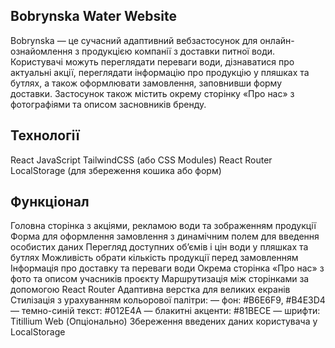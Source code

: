 ## Bobrynska Water Website
Bobrynska — це сучасний адаптивний вебзастосунок для онлайн-ознайомлення з продукцією компанії з доставки питної води. Користувачі можуть переглядати переваги води, дізнаватися про актуальні акції, переглядати інформацію про продукцію у пляшках та бутлях, а також оформлювати замовлення, заповнивши форму доставки. Застосунок також містить окрему сторінку «Про нас» з фотографіями та описом засновників бренду.
###
## Технології
React
JavaScript
TailwindCSS (або CSS Modules)
React Router
LocalStorage (для збереження кошика або форм)
###
## Функціонал
Головна сторінка з акціями, рекламою води та зображенням продукції
Форма для оформлення замовлення з динамічним полем для введення особистих даних
Перегляд доступних об’ємів і цін води у пляшках та бутлях
Можливість обрати кількість продукції перед замовленням
Інформація про доставку та переваги води
Окрема сторінка «Про нас» з фото та описом учасників проєкту
Маршрутизація між сторінками за допомогою React Router
Адаптивна верстка для великих екранів
Стилізація з урахуванням кольорової палітри:
— фон: #B6E6F9, #B4E3D4
— темно-синій текст: #012E4A
— блакитні акценти: #81BECE
— шрифти: Titillium Web
(Опціонально) Збереження введених даних користувача у LocalStorage
